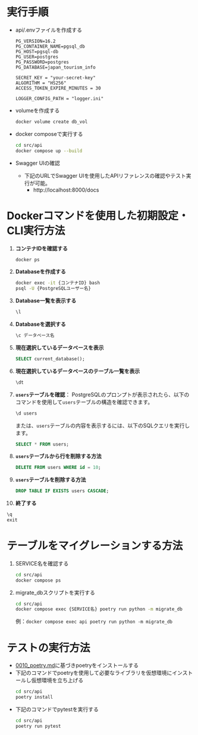 # 実行手順
* api/.envファイルを作成する
    ```
    PG_VERSION=16.2
    PG_CONTAINER_NAME=pgsql_db
    PG_HOST=pgsql-db
    PG_USER=postgres
    PG_PASSWORD=postgres
    PG_DATABASE=japan_tourism_info

    SECRET_KEY = "your-secret-key"
    ALGORITHM = "HS256"
    ACCESS_TOKEN_EXPIRE_MINUTES = 30

    LOGGER_CONFIG_PATH = "logger.ini"
    ```

* volumeを作成する
    ```bash
    docker volume create db_vol
    ```

* docker composeで実行する
    ```bash
    cd src/api
    docker compose up --build
    ```
* Swagger UIの確認
  * 下記のURLでSwagger UIを使用したAPIリファレンスの確認やテスト実行が可能。
    * http://localhost:8000/docs


# Dockerコマンドを使用した初期設定・CLI実行方法
1. **コンテナIDを確認する**
    ```bash
    docker ps
    ```

2. **Databaseを作成する**
    ```bash
    docker exec -it {コンテナID} bash
    psql -U {PostgreSQLユーザー名}
    ```

3. **Database一覧を表示する**
   ```sql
   \l
   ```

4. **Databaseを選択する**
   ```sql
   \c データベース名
   ```

5. **現在選択しているデータベースを表示**
   ```sql
   SELECT current_database();
   ```

6. **現在選択しているデータベースのテーブル一覧を表示**
   ```sql
   \dt
   ```

7. **`users`テーブルを確認**：
   PostgreSQLのプロンプトが表示されたら、以下のコマンドを使用して`users`テーブルの構造を確認できます。
   ```sql
   \d users
   ```
   または、`users`テーブルの内容を表示するには、以下のSQLクエリを実行します。
   ```sql
   SELECT * FROM users;
   ```

8. **`users`テーブルから行を削除する方法**
   ```sql
   DELETE FROM users WHERE id = 10;
   ```

9. **`users`テーブルを削除する方法**
   ```sql
   DROP TABLE IF EXISTS users CASCADE;
   ```

10. **終了する**
   ```sql
   \q
   exit
   ```

# テーブルをマイグレーションする方法
1. SERVICE名を確認する
    ```bash
    cd src/api
    docker compose ps
    ```
2. migrate_dbスクリプトを実行する
    ```bash
    cd src/api
    docker compose exec {SERVICE名} poetry run python -m migrate_db
    ```
    例：`docker compose exec api poetry run python -m migrate_db`

# テストの実行方法
* [0010_poetry.md](/docs/0040_要素技術/0020_Poetry/0010_poetry.md)に基づきpoetryをインストールする
* 下記のコマンドでpoetryを使用して必要なライブラリを仮想環境にインストールし仮想環境を立ち上げる
  ```bash
  cd src/api
  poetry install
  ```
* 下記のコマンドでpytestを実行する
  ```bash
  cd src/api
  poetry run pytest
  ```